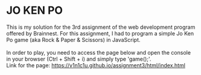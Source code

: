 # JO KEN PO

This is my solution for the 3rd assignment of the web development program offered by Brainnest.
For this assignment, I had to program a simple Jo Ken Po game (aka Rock & Paper & Scissors) in JavaScript.
<br>
<br>
In order to play, you need to access the page below and open the console in your browser (Ctrl + Shift + i) and simply type 'game();'.<br>
Link for the page: https://v1n1c1u.github.io/assignment3/html/index.html
